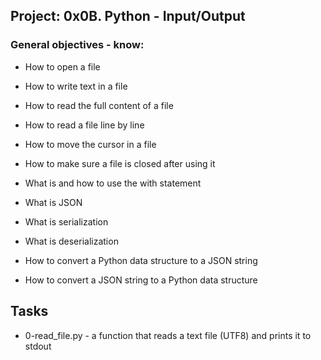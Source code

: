 
## Project: 0x0B. Python - Input/Output
### General objectives - know:
- How to open a file

- How to write text in a file

- How to read the full content of a file

- How to read a file line by line

- How to move the cursor in a file

- How to make sure a file is closed after using it

- What is and how to use the with statement

- What is JSON

- What is serialization

- What is deserialization

- How to convert a Python data structure to a JSON string

- How to convert a JSON string to a Python data structure

## Tasks
- 0-read_file.py - a function that reads a text file (UTF8) and prints it to stdout

